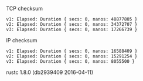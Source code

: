 TCP checksum
```
v1: Elapsed: Duration { secs: 0, nanos: 48877805 }
v2: Elapsed: Duration { secs: 0, nanos: 34372707 }
v3: Elapsed: Duration { secs: 0, nanos: 17266739 }
```

IP checksum
```
v1: Elapsed: Duration { secs: 0, nanos: 16588409 }
v2: Elapsed: Duration { secs: 0, nanos: 15291254 }
v3: Elapsed: Duration { secs: 0, nanos: 8055500 }
```

rustc 1.8.0 (db2939409 2016-04-11)
